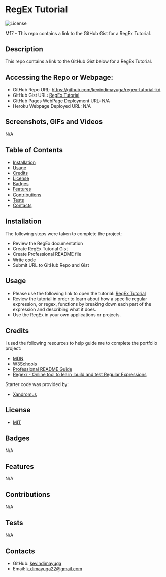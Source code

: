 # RegEx Tutorial

![License](https://img.shields.io/badge/license-MIT-blue)

M17 - This repo contains a link to the GitHub Gist for a RegEx Tutorial.

## Description

This repo contains a link to the GitHub Gist below for a RegEx Tutorial.

## Accessing the Repo or Webpage:

- GitHub Repo URL: https://github.com/kevindimayuga/regex-tutorial-kd
- GitHub Gist URL: [RegEx Tutorial](https://gist.github.com/kevindimayuga/1c7c485b39c53794f1ce712078d3bee2)
- GitHub Pages WebPage Deployment URL: N/A
- Heroku Webpage Deployed URL: N/A

## Screenshots, GIFs and Videos

N/A

## Table of Contents

- [Installation](#installation)
- [Usage](#usage)
- [Credits](#credits)
- [License](#license)
- [Badges](#badges)
- [Features](#features)
- [Contributions](#contributions)
- [Tests](#tests)
- [Contacts](#Contacts)

## Installation

The following steps were taken to complete the project:
- Review the RegEx documentation
- Create RegEx Tutorial Gist
- Create Professional README file
- Write code
- Submit URL to GitHub Repo and Gist

## Usage

- Please use the following link to open the tutorial: [RegEx Tutorial](https://gist.github.com/kevindimayuga/1c7c485b39c53794f1ce712078d3bee2)
- Review the tutorial in order to learn about how a specific regular expression, or regex, functions by breaking down each part of the expression and describing what it does.
- Use the RegEx in your own applications or projects.

## Credits

I used the following resources to help guide me to complete the portfolio project:

- [MDN](https://developer.mozilla.org/en-US/)
- [W3Schools](https://www.w3schools.com/)
- [Professional README Guide](https://coding-boot-camp.github.io/full-stack/github/professional-readme-guide)
- [Regexr - Online tool to learn, build and test Regular Expressions](https://regexr.com/)

Starter code was provided by:

- [Xandromus](https://github.com/coding-boot-camp/bug-free-goggles)

## License

- [MIT](https://opensource.org/license/mit/)

## Badges

N/A

## Features

N/A

## Contributions

N/A

## Tests

N/A

## Contacts

- GitHub: [kevindimayuga](https://github.com/kevindimayuga)
- Email: k.dimayuga22@gmail.com